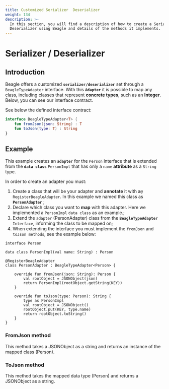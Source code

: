 ```yaml
---
title: Customized Serializer  Deserializer
weight: 134
description: >-
  In this section, you will find a description of how to create a Serializer /
  Deserializer using Beagle and details of the methods it implements.
---
```


# Serializer / Deserializer

## Introduction

Beagle offers a customized **`serializer/deserializer`** set through  a `BeagleTypeAdapter` interface. With this **`Adapter`** it is possible to map any class, including classes that represent **concrete types**, such as an **Integer**. Below, you can see our interface contract.

See below the defined interface contract:

```kotlin
interface BeagleTypeAdapter<T> {
    fun fromJson(json: String) : T
    fun toJson(type: T) : String
}
```

## Example

This example creates an **`adapter`** for the `Person` interface that is extended from the **`data class`** `PersonImpl` that has only a `name` **attribute** as a `String` type.

In order to create an adapter you must: 

1. Create a class that will be your adapter and **annotate** it with  a`@ RegisterBeagleAdapter`. In this example we named this class as **`PersonAdapter`** ;
2. Declare which class you want to **map** with this adapter. Here we implemented a `PersonImpl` `data class` as an example.;
3. Extend the `adapter` \(PersonAdapter\) class from the **`BeagleTypeAdapter`** `Interface`, informing the class to be mapped on;
4. When extending the interface you must implement the `fromJson` and `toJson methods`, see the example below:

```text
interface Person

data class PersonImpl(val name: String) : Person

@RegisterBeagleAdapter
class PersonAdapter : BeagleTypeAdapter<Person> {

    override fun fromJson(json: String): Person {
        val rootObject = JSONObject(json)
        return PersonImpl(rootObject.getString(KEY))
    }

    override fun toJson(type: Person): String {
        type as PersonImpl
        val rootObject = JSONObject()
        rootObject.put(KEY, type.name)
        return rootObject.toString()
    }
}
```

### FromJson method 

This method takes a JSONObject as a string and returns an instance of the mapped class \(Person\).

### ToJson method 

This method takes the mapped data type \(Person\) and returns a JSONObject as a string.
